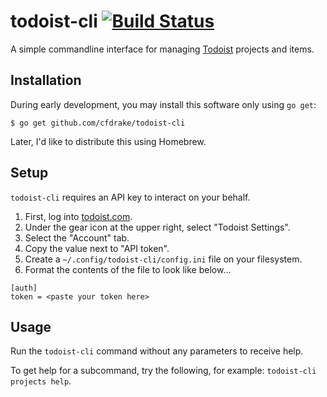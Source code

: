 # todoist-cli [![Build Status](https://travis-ci.org/cfdrake/todoist-cli.svg?branch=master)](https://travis-ci.org/cfdrake/todoist-cli)

A simple commandline interface for managing [Todoist](http://todoist.com) projects and items.

## Installation

During early development, you may install this software only using `go get`:

    $ go get github.com/cfdrake/todoist-cli

Later, I'd like to distribute this using Homebrew.

## Setup

`todoist-cli` requires an API key to interact on your behalf.

1. First, log into [todoist.com](http://todoist.com).
2. Under the gear icon at the upper right, select "Todoist Settings".
3. Select the "Account" tab.
4. Copy the value next to "API token".
5. Create a `~/.config/todoist-cli/config.ini` file on your filesystem.
6. Format the contents of the file to look like below...

```
[auth]
token = <paste your token here>
```

## Usage

Run the `todoist-cli` command without any parameters to receive help.

To get help for a subcommand, try the following, for example: `todoist-cli projects help`.
